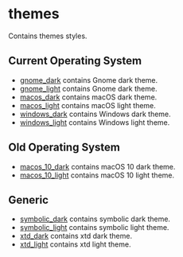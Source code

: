 # themes

Contains themes styles.

## Current Operating System

* [gnome_dark](gnome_dark.css) contains Gnome dark theme.
* [gnome_light](gnome_light.css) contains Gnome dark theme.
* [macos_dark](macos_dark.css) contains macOS dark theme.
* [macos_light](macos_dark.css) contains macOS light theme.
* [windows_dark](windows_dark.css) contains Windows dark theme.
* [windows_light](windows_light.css) contains Windows light theme.

## Old Operating System

* [macos_10_dark](macos_10_dark.css) contains macOS 10 dark theme.
* [macos_10_light](macos_10_dark.css) contains macOS 10 light theme.

## Generic

* [symbolic_dark](symbolic_dark.css) contains symbolic dark theme.
* [symbolic_light](symbolic_light.css) contains symbolic light theme.
* [xtd_dark](symbolic_dark.css) contains xtd dark theme.
* [xtd_light](symbolic_light.css) contains xtd light theme.
